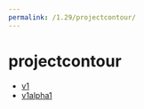 ```yaml
---
permalink: /1.29/projectcontour/
---
```


# projectcontour



* [v1](v1/index.md)
* [v1alpha1](v1alpha1/index.md)